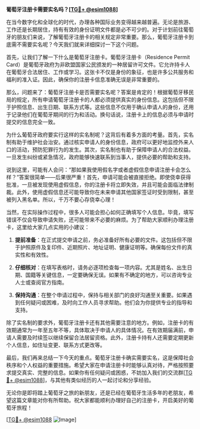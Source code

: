 **葡萄牙注册卡需要实名吗？[[TG💪+ @esim1088](https://t.me/s/esim1088)]**

在当今数字化和全球化的时代，办理各种国际业务变得越来越普遍。无论是旅游、工作还是长期居住，持有有效的身份证明文件都是必不可少的。对于计划前往葡萄牙的朋友们来说，了解葡萄牙注册卡的相关规定非常重要。那么，葡萄牙注册卡到底需不需要实名呢？今天我们就来详细探讨一下这个问题。

首先，让我们了解一下什么是葡萄牙注册卡。葡萄牙注册卡（Residence Permit Card）是葡萄牙政府为非欧盟国家公民颁发的一种居留许可文件。它允许持卡人在葡萄牙合法居住、工作或学习。这张卡不仅是身份的象征，也是许多公共服务和福利的准入证。因此，确保你的注册卡信息准确无误是非常重要的。

那么，问题来了：葡萄牙注册卡是否需要实名呢？答案是肯定的！根据葡萄牙移民局的规定，所有申请葡萄牙注册卡的人都必须提供真实的身份信息。这包括但不限于护照信息、出生日期、联系方式等。这些信息不仅用于确认申请人的身份，还用于记录他们在葡萄牙期间的行为和活动。换句话说，注册卡上的信息必须与申请时提交的信息完全一致。

为什么葡萄牙政府要实行这样的实名制呢？这背后有着多方面的考量。首先，实名制有助于维护社会治安。通过核实申请人的身份信息，政府可以更好地监控外来人口的活动，预防犯罪行为的发生。其次，实名制也有助于保障申请人的合法权益。一旦发生纠纷或紧急情况，政府能够快速联系到当事人，提供必要的帮助和支持。

说到这里，可能有人会问：“那如果我使用假名字或者虚假信息申请注册卡会怎么样？”答案很简单——后果很严重！首先，申请可能会被直接拒绝。即使侥幸获得批准，一旦被发现使用虚假信息，你的注册卡将立即失效，并且可能会面临法律制裁。此外，使用虚假信息还可能导致你在未来申请其他国家签证时受到限制，甚至被列入黑名单。所以，千万不要心存侥幸心理！

当然，在实际操作过程中，很多人可能会担心如何正确填写个人信息。毕竟，填写错误不仅会导致申请失败，还可能带来不必要的麻烦。为了帮助大家顺利办理注册卡，这里给大家几点实用的小建议：

1. **提前准备**：在正式提交申请之前，务必准备好所有必要的文件。这包括但不限于护照原件及复印件、近期照片、地址证明、健康证明等。确保每份文件的真实性和有效性。

2. **仔细核对**：在填写表格时，请务必逐项检查每一项内容。尤其是姓名、出生日期、国籍等关键信息，一定要确保无误。如果有不确定的地方，可以咨询专业人士或查阅官方指南。

3. **保持沟通**：在整个申请过程中，保持与相关部门的良好沟通至关重要。如果遇到任何疑问或困难，及时向工作人员寻求帮助。他们会为你提供专业的指导和支持。

除了实名制的要求外，葡萄牙注册卡还有其他需要注意的地方。例如，注册卡的有效期通常为一年至五年不等，具体取决于申请人的具体情况。在有效期届满前，申请人需要及时续签以继续保留合法居留资格。此外，注册卡持有人还需要定期更新个人信息，如住址变更、联系方式更改等。

最后，我们再来总结一下今天的重点。葡萄牙注册卡确实需要实名，这是保障社会秩序和个人权益的重要措施。希望大家在申请注册卡时能够认真对待，严格按照要求提交真实、完整的信息。如果你有任何疑问或困惑，不妨加入我们的交流群[[TG💪+ @esim1088](https://t.me/s/esim1088)]，与其他有类似经历的人一起讨论和分享经验。

无论你是即将踏上葡萄牙之旅的新朋友，还是已经在葡萄牙生活多年的老朋友，希望这篇文章能对你有所帮助。祝大家都能顺利办理好自己的注册卡，开启美好的葡萄牙旅程！

[[TG💪+ @esim1088](https://t.me/s/esim1088) ![Image](https://i.postimg.cc/4NQfJmqS/Snipaste-2025-05-13-00-14-12.png)]